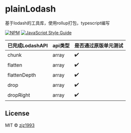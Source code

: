 # plainLodash

基于lodash的工具库，使用rollup打包，typescript编写

[![NPM](https://img.shields.io/npm/v/plainLodash.svg)](https://www.npmjs.com/package/simplelodash) [![JavaScript Style Guide](https://img.shields.io/badge/code_style-standard-brightgreen.svg)](https://standardjs.com)

|已完成LodashAPI   | api类型  |是否通过原版单元测试|
|  ----  | ----  |----|
| chunk  | array |✔️|
| flatten  | array |✔️|
| flattenDepth  | array |✔️|
| drop  | array |✔️|
| dropRight  | array |✔️|

## License

MIT © [zjz1993](https://github.com/zjz1993)
